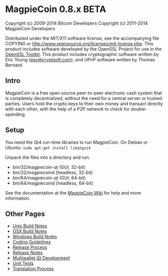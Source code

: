 MagpieCoin 0.8.x BETA
====================

Copyright (c) 2009-2014 Bitcoin Developers
Copyright (c) 2011-2014 MagpieCoin Developers

Distributed under the MIT/X11 software license, see the accompanying
file COPYING or http://www.opensource.org/licenses/mit-license.php.
This product includes software developed by the OpenSSL Project for use in the [OpenSSL Toolkit](http://www.openssl.org/). This product includes
cryptographic software written by Eric Young ([eay@cryptsoft.com](mailto:eay@cryptsoft.com)), and UPnP software written by Thomas Bernard.


Intro
---------------------
MagpieCoin is a free open source peer-to-peer electronic cash system that is
completely decentralized, without the need for a central server or trusted
parties.  Users hold the crypto keys to their own money and transact directly
with each other, with the help of a P2P network to check for double-spending.


Setup
---------------------
You need the Qt4 run-time libraries to run MagpieCoin. On Debian or Ubuntu:
	`sudo apt-get install libqtgui4`

Unpack the files into a directory and run:

- bin/32/magpiecoin-qt (GUI, 32-bit)
- bin/32/magpiecoind (headless, 32-bit)
- bin/64/magpiecoin-qt (GUI, 64-bit)
- bin/64/magpiecoind (headless, 64-bit)

See the documentation at the [MagpieCoin Wiki](http://magpiecoin.info)
for help and more information.


Other Pages
---------------------
- [Unix Build Notes](build-unix.md)
- [OSX Build Notes](build-osx.md)
- [Windows Build Notes](build-msw.md)
- [Coding Guidelines](coding.md)
- [Release Process](release-process.md)
- [Release Notes](release-notes.md)
- [Multiwallet Qt Development](multiwallet-qt.md)
- [Unit Tests](unit-tests.md)
- [Translation Process](translation_process.md)
